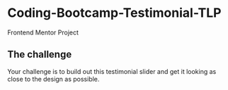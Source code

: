 # Coding-Bootcamp-Testimonial-TLP
Frontend Mentor Project


## The challenge

Your challenge is to build out this testimonial slider and get it looking as close to the design as possible.



